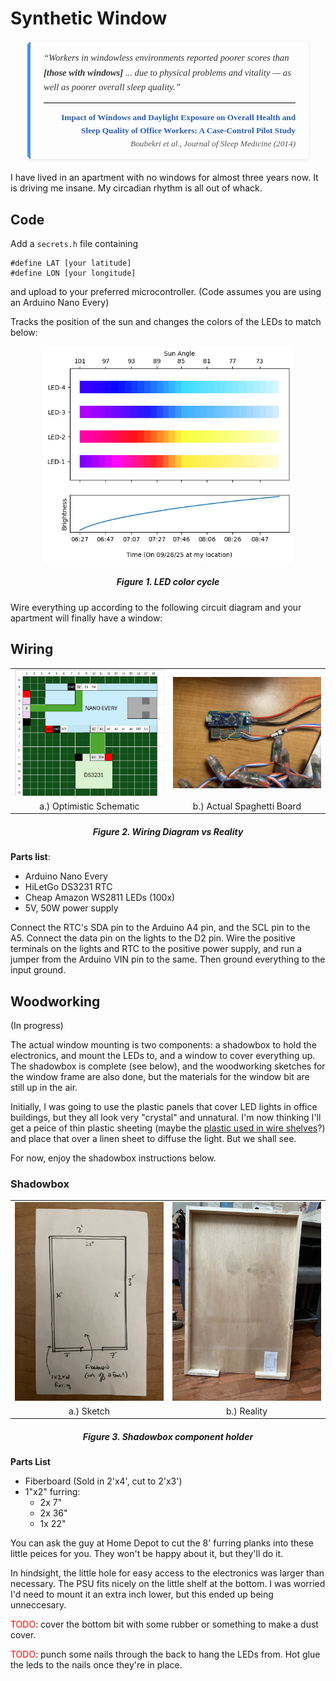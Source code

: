 # Synthetic Window

<div style="
  width:80%;
  margin: 1.5em auto;
  background: #fdfdfd;
  border-left: 5px solid #4a90e2;
  box-shadow: 0 2px 8px rgba(0,0,0,0.08);
  border-radius: 6px;
  padding: 1em 1.5em;
  font-family: 'Georgia', serif;
  color: #333;
  line-height: 1.6;
">

  <p style="font-size:1.05em; margin-top:0; margin-bottom:0.8em;">
    <em>“Workers in windowless environments reported poorer scores than <strong>[those with windows]</strong> ... due to physical problems and vitality — as well as poorer overall sleep quality.”</em>
  </p>

  <hr style="border:none; border-top:1px solid #ddd; margin:0.8em 0;">

  <p style="font-size:0.95em; margin:0; text-align:right; color:#555;">
    <a href="https://pmc.ncbi.nlm.nih.gov/articles/PMC4031400/" style="color:#2a5db0; text-decoration:none; font-weight:bold;">
      Impact of Windows and Daylight Exposure on Overall Health and Sleep Quality of Office Workers: A Case-Control Pilot Study
    </a><br>
    <span style="font-style:italic;">Boubekri et al., Journal of Sleep Medicine (2014)</span>
  </p>

</div>

I have lived in an apartment with no windows for almost three years now. It is driving me insane. My circadian rhythm is all out of whack. 

## Code 
Add a `secrets.h` file containing

    #define LAT [your latitude]
    #define LON [your longitude]

and upload to your preferred microcontroller. (Code assumes you are using an Arduino Nano Every)

Tracks the position of the sun and changes the colors of the LEDs to match below: 

<div align="center">
  <img src="img/led_colors.png" width="400">
  <h5>Figure 1. LED color cycle</h5>
</div>

Wire everything up according to the following circuit diagram and your apartment will finally have a window: 

## Wiring 

<div align="center">

<table>
  <tr>
    <td align="center"><img src="img/schematic.png" width="300"></td>
    <td align="center"><img src="img/proto_board.jpeg" width="300"></td>
  </tr>
  <tr>
    <td align="center">a.) Optimistic Schematic</td>
    <td align="center">b.) Actual Spaghetti Board</td>
  </tr>
</table>

<h5>Figure 2. Wiring Diagram vs Reality</h5>

</div>

**Parts list**: 

* Arduino Nano Every
* HiLetGo DS3231 RTC 
* Cheap Amazon WS2811 LEDs (100x)
* 5V, 50W power supply 

Connect the RTC's SDA pin to the Arduino A4 pin, and the SCL pin to the A5. Connect the data pin on the lights to the D2 pin. Wire the positive terminals on the lights and RTC to the positive power supply, and run a jumper from the Arduino VIN pin to the same. Then ground everything to the input ground. 

## Woodworking 

(In progress)

The actual window mounting is two components: a shadowbox to hold the electronics, and mount the LEDs to, and a window to cover everything up. The shadowbox is complete (see below), and the woodworking sketches for the window frame are also done, but the materials for the window bit are still up in the air. 

Initially, I was going to use the plastic panels that cover LED lights in office buildings, but they all look very "crystal" and unnatural. I'm now thinking I'll get a peice of thin plastic sheeting (maybe the [plastic used in wire shelves](https://www.webstaurantstore.com/regency-shelving-clear-pvc-shelf-mat-overlay-24-x-48/460MATCL2448.html?utm_source=google&utm_medium=cpc&gbraid=0AAAAAD_Dx-vHoIGIAyfE91Kf8GcR_R8S5&gclid=Cj0KCQjw9JLHBhC-ARIsAK4PhcoE0dyCP0kGweBKh7jFsD5pUX2WQJBRpYF8jP98X-JUJFus_wWyagsaAsFpEALw_wcB)?) and place that over a linen sheet to diffuse the light. But we shall see. 

For now, enjoy the shadowbox instructions below.

### Shadowbox 

<div align="center">

<table>
  <tr>
    <td align="center"><img src="img/inner_frame_schamatic.jpeg" width="300"></td>
    <td align="center"><img src="img/inner_frame.jpeg" width="300"></td>
  </tr>
  <tr>
    <td align="center">a.) Sketch</td>
    <td align="center">b.) Reality</td>
  </tr>
</table>

<h5>Figure 3. Shadowbox component holder</h5>
</div>

**Parts List** 

* Fiberboard (Sold in 2'x4', cut to 2'x3')
* 1"x2" furring: 
  * 2x 7" 
  * 2x 36"
  * 1x 22" 

You can ask the guy at Home Depot to cut the 8' furring planks into these little peices for you. They won't be happy about it, but they'll do it. 

In hindsight, the little hole for easy access to the electronics was larger than necessary. The PSU fits nicely on the little shelf at the bottom. I was worried I'd need to mount it an extra inch lower, but this ended up being unneccesary. 

<span style="color:red;">TODO</span>: cover the bottom bit with some rubber or something to make a dust cover. 

<span style="color:red;">TODO</span>: punch some nails through the back to hang the LEDs from. Hot glue the leds to the nails once they're in place. 